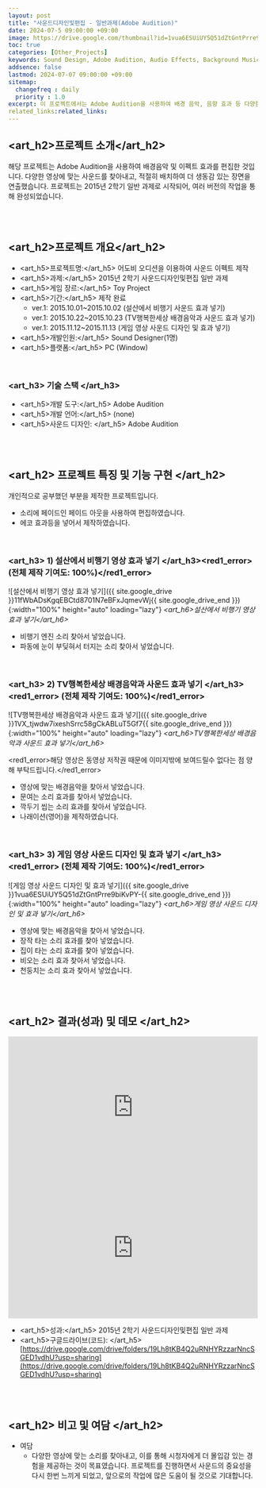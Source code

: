 ```yaml
---
layout: post
title: "사운드디자인및편집 - 일반과제(Adobe Audition)"
date: 2024-07-5 09:00:00 +09:00
image: https://drive.google.com/thumbnail?id=1vua6ESUiUY5Q51dZtGntPrre9biKvPY-
toc: true
categories: [Other_Projects]
keywords: Sound Design, Adobe Audition, Audio Effects, Background Music, Sound Editing
addsence: false
lastmod: 2024-07-07 09:00:00 +09:00
sitemap:
  changefreq : daily
  priority : 1.0
excerpt: 이 프로젝트에서는 Adobe Audition을 사용하여 배경 음악, 음향 효과 등 다양한 미디어에 대한 사운드 디자인 및 편집을 선보입니다.
related_links:related_links:
---
```


## <art_h2>프로젝트 소개</art_h2>

해당 프로젝트는 Adobe Audition을 사용하여 배경음악 및 이펙트 효과를 편집한 것입니다. 다양한 영상에 맞는 사운드를 찾아내고, 적절히 배치하여 더 생동감 있는 장면을 연출했습니다. 프로젝트는 2015년 2학기 일반 과제로 시작되어, 여러 버전의 작업을 통해 완성되었습니다.

<br>
<br>

## <art_h2>프로젝트 개요</art_h2>

- <span><art_h5>프로젝트명:</art_h5> 어도비 오디션을 이용하여 사운드 이펙트 제작</span>
- <span><art_h5>과제:</art_h5> 2015년 2학기 사운드디자인및편집 일반 과제</span>
- <span><art_h5>게임 장르:</art_h5> Toy Project</span>
- <span><art_h5>기간:</art_h5> 제작 완료</span>
    - ver.1: 2015.10.01~2015.10.02 (설산에서 비행기 사운드 효과 넣기)
    - ver.1: 2015.10.22~2015.10.23 (TV행복한세상 배경음악과 사운드 효과 넣기)
    - ver.1: 2015.11.12~2015.11.13 (게임 영상 사운드 디자인 및 효과 넣기)
- <span><art_h5>개발인원:</art_h5> Sound Designer(1명)</span>
- <span><art_h5>플랫폼:</art_h5> PC (Window)</span>

<br>

### <art_h3> 기술 스택 </art_h3>

- <span><art_h5>개발 도구:</art_h5> Adobe Audition  </span>
- <span><art_h5>개발 언어:</art_h5> (none)  </span>
- <span><art_h5>사운드 디자인: </art_h5> Adobe Audition</span>

<br>
<br>

## <art_h2> 프로젝트 특징 및 기능 구현 </art_h2>

개인적으로 공부했던 부분을 제작한 프로젝트입니다.

- 소리에 페이드인 페이드 아웃을 사용하여 편집하였습니다.
- 에코 효과등을 넣어서 제작하였습니다.

<br>

### <art_h3> 1) 설산에서 비행기 영상 효과 넣기  </art_h3><red1_error> (전체 제작 기여도: 100%)</red1_error>

![설산에서 비행기 영상 효과 넣기]({{ site.google_drive }}11fWbADsKgqEBCtd8701N7eBFxJqmevWj{{ site.google_drive_end }}){:width="100%" height="auto" loading="lazy"}
*<art_h6>설산에서 비행기 영상 효과 넣기</art_h6>*

- 비행기 엔진 소리 찾아서 넣었습니다.
- 파동에 눈이 부딪혀서 터지는 소리 찾아서 넣었습니다.

<br>

### <art_h3> 2) TV행복한세상 배경음악과 사운드 효과 넣기 </art_h3><red1_error> (전체 제작 기여도: 100%)</red1_error>

![TV행복한세상 배경음악과 사운드 효과 넣기]({{ site.google_drive }}1VX_tjwdw7ixeshSrrc58gCkABLuT5Gf7{{ site.google_drive_end }}){:width="100%" height="auto" loading="lazy"}
*<art_h6>TV행복한세상 배경음악과 사운드 효과 넣기</art_h6>*

<red1_error>해당 영상은 동영상 저작권 때문에 이미지밖에 보여드릴수 없다는 점 양해 부탁드립니다.</red1_error>

- 영상에 맞는 배경음악을 찾아서 넣었습니다.
- 문여는 소리 효과를 찾아서 넣었습니다.
- 깍두기 씹는 소리 효과를 찾아서 넣었습니다.
- 나래이션(영어)을 제작하였습니다.

<br>

### <art_h3> 3) 게임 영상 사운드 디자인 및 효과 넣기 </art_h3><red1_error> (전체 제작 기여도: 100%)</red1_error>

![게임 영상 사운드 디자인 및 효과 넣기]({{ site.google_drive }}1vua6ESUiUY5Q51dZtGntPrre9biKvPY-{{ site.google_drive_end }}){:width="100%" height="auto" loading="lazy"}
*<art_h6>게임 영상 사운드 디자인 및 효과 넣기</art_h6>*

- 영상에 맞는 배경음악을 찾아서 넣었습니다.
- 장작 타는 소리 효과를 찾아 넣었습니다.
- 집이 타는 소리 효과를 찾아 넣었습니다.
- 비오는 소리 효과 찾아서 넣었습니다.
- 천둥치는 소리 효과 찾아서 넣었습니다.

<br>
<br>

## <art_h2> 결과(성과) 및 데모 </art_h2>

<iframe width="100%" style="aspect-ratio:16/9" src="https://drive.google.com/file/d/1dp2jIzgATjjJqU5mRmkthnKXSHPM1UsH/preview" title="게임 영상 사운드 디자인 및 효과 넣기" frameborder="0" allow="accelerometer; autoplay; clipboard-write; encrypted-media; gyroscope; picture-in-picture; web-share" allowfullscreen></iframe>

<iframe width="100%" style="aspect-ratio:16/9" src="https://drive.google.com/file/d/1Peny7oi2f8hLTME1VsOXd2FGgCPYIzWD/preview" title="설산에서 비행기 영상 효과 넣기" frameborder="0" allow="accelerometer; autoplay; clipboard-write; encrypted-media; gyroscope; picture-in-picture; web-share" allowfullscreen></iframe>

- <span><art_h5>성과:</art_h5> 2015년 2학기 사운드디자인및편집 일반 과제 </span>
- <span><art_h5>구글드라이브(코드): </art_h5>[https://drive.google.com/drive/folders/19Lh8tKB4Q2uRNHYRzzarNncSGED1vdhU?usp=sharing](https://drive.google.com/drive/folders/19Lh8tKB4Q2uRNHYRzzarNncSGED1vdhU?usp=sharing)</span>


<br>
<br>

## <art_h2> 비고 및 여담 </art_h2>

- 여담 
  - 다양한 영상에 맞는 소리를 찾아내고, 이를 통해 시청자에게 더 몰입감 있는 경험을 제공하는 것이 목표였습니다. 프로젝트를 진행하면서 사운드의 중요성을 다시 한번 느끼게 되었고, 앞으로의 작업에 많은 도움이 될 것으로 기대합니다.
  